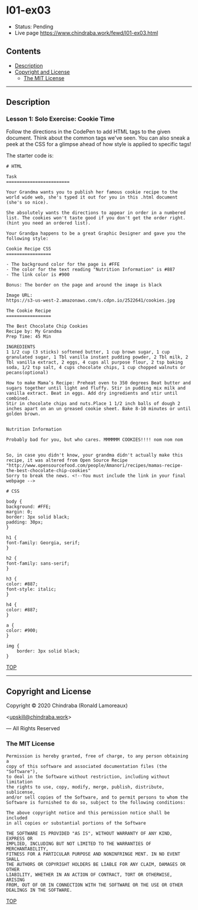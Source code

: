 # l01-ex03

-  Status: Pending
-  Live page <https://www.chindraba.work/fewd/l01-ex03.html>

## Contents

-  [Description](#description)
-  [Copyright and License](#copyright-and-license)
   -  [The MIT License](#the-mit-license)

---
## Description

### Lesson 1: Solo Exercise: Cookie Time

Follow the directions in the CodePen to add HTML tags to the given document. Think about the common tags we've seen. You can also sneak a peek at the CSS for a glimpse ahead of how style is applied to specific tags!

The starter code is:

    # HTML

    Task
    ========================

    Your Grandma wants you to publish her famous cookie recipe to the world wide web, she's typed it out for you in this .html document (she's so nice). 

    She absolutely wants the directions to appear in order in a numbered list. The cookies won't taste good if you don't get the order right. (hint you need an ordered list).

    Your Grandpa happens to be a great Graphic Designer and gave you the following style:

    Cookie Recipe CSS
    =================

    - The background color for the page is #FFE
    - The color for the text reading "Nutrition Information" is #887
    - The link color is #900

    Bonus: The border on the page and around the image is black

    Image URL:
    https://s3-us-west-2.amazonaws.com/s.cdpn.io/2522641/cookies.jpg

    The Cookie Recipe
    =================

    The Best Chocolate Chip Cookies
    Recipe by: My Grandma
    Prep Time: 45 Min

    INGREDIENTS
    1 1/2 cup (3 sticks) softened butter, 1 cup brown sugar, 1 cup granulated sugar, 1 Tbl vanilla instant pudding powder, 2 Tbl milk, 2 Tbl vanilla extract, 2 eggs, 4 cups all purpose flour, 2 tsp baking soda, 1/2 tsp salt, 4 cups chocolate chips, 1 cup chopped walnuts or pecans(optional)

    How to make Mama’s Recipe: Preheat oven to 350 degrees Beat butter and sugars together until light and fluffy. Stir in pudding mix milk and vanilla extract. Beat in eggs. Add dry ingredients and stir until combined.
    Stir in chocolate chips and nuts.Place 1 1/2 inch balls of dough 2 inches apart on an un greased cookie sheet. Bake 8-10 minutes or until golden brown.


    Nutrition Information

    Probably bad for you, but who cares. MMMMMM COOKIES!!!! nom nom nom


    So, in case you didn't know, your grandma didn't actually make this recipe, it was altered from Open Source Recipe "http://www.opensourcefood.com/people/Amanori/recipes/mamas-recipe-the-best-chocolate-chip-cookies"
    Sorry to break the news. <!--You must include the link in your final webpage -->

    # CSS 

    body {
    background: #FFE;
    margin: 0;
    border: 3px solid black;
    padding: 30px;
    }

    h1 {
    font-family: Georgia, serif;
    }

    h2 {
    font-family: sans-serif;
    }

    h3 {
    color: #887;
    font-style: italic;
    }

    h4 {
    color: #887;
    }

    a {
    color: #900;
    }

    img {
        border: 3px solid black;
    }

[TOP](#contents)

---
## Copyright and License

Copyright © 2020  Chindraba (Ronald Lamoreaux)

<[upskill@chindraba.work](mailto:upskill@chindraba.work?subject='l01-ex03')>

— All Rights Reserved

### The MIT License
    
    Permission is hereby granted, free of charge, to any person obtaining a
    copy of this software and associated documentation files (the "Software"),
    to deal in the Software without restriction, including without limitation
    the rights to use, copy, modify, merge, publish, distribute, sublicense,
    and/or sell copies of the Software, and to permit persons to whom the
    Software is furnished to do so, subject to the following conditions:

    The above copyright notice and this permission notice shall be included
    in all copies or substantial portions of the Software

    THE SOFTWARE IS PROVIDED "AS IS", WITHOUT WARRANTY OF ANY KIND, EXPRESS OR
    IMPLIED, INCLUDING BUT NOT LIMITED TO THE WARRANTIES OF MERCHANTABILITY,
    FITNESS FOR A PARTICULAR PURPOSE AND NONINFRINGE MENT. IN NO EVENT SHALL
    THE AUTHORS OR COPYRIGHT HOLDERS BE LIABLE FOR ANY CLAIM, DAMAGES OR OTHER
    LIABILITY, WHETHER IN AN ACTION OF CONTRACT, TORT OR OTHERWISE, ARISING
    FROM, OUT OF OR IN CONNECTION WITH THE SOFTWARE OR THE USE OR OTHER
    DEALINGS IN THE SOFTWARE.

[TOP](#contents)
